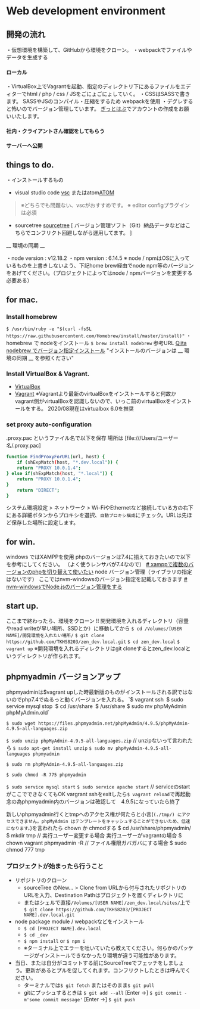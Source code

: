 # Web development environment
##  開発の流れ
・仮想環境を構築して、GitHubから環境をクローン。
・webpackでファイルやデータを生成する

#### ローカル
・VirtualBox上でVagrantを起動、指定のディレクトリ下にあるファイルをエディターでhtml / php / css / JSをごにょごにょしていく。
・CSSはSASSで書きます。
SASSやJSのコンパイル・圧縮をするため webpackを使用
・デグレすると怖いのでバージョン管理しています。
[ぎっとはぶ](https://github.com/)でアカウントの作成をお願いいたします。

#### 社内・クライアントさん確認をしてもらう
#### サーバーへ公開

## things to do.
・インストールするもの
- visual studio code [vsc](https://azure.microsoft.com/ja-jp/products/visual-studio-code/) またはatom[ATOM](https://atom.io/)  
>※どちらでも問題ない、vscがおすすめです。
※ editor configプラグインは必須

- sourcetree [sourcetree](https://www.sourcetreeapp.com/) 
[ バージョン管理ソフト（Git）納品データなどはこちらでコンフリクト回避しながら運用してます。 ] 
 
__ 環境の同期 __

・node  version : v12.18.2
・npm version : 6.14.5
※ node / npmはOSに入っているものを上書きしないよう、下記home brew経由でnode npm等のバージョンをあげてください。（プロジェクトによってはnode / npmバージョンを変更する必要ある） 
## for mac.
### Install homebrew
`$ /usr/bin/ruby -e "$(curl -fsSL https://raw.githubusercontent.com/Homebrew/install/master/install)"`
・homebrew で nodeをインストール
`$ brew install nodebrew`
参考URL [Qiita nodebrew でバージョン指定インストール](https://qiita.com/mame_daifuku/items/373daf5f49ee585ea498)
"インストールのバージョンは __ 環境の同期 __ を参照ください"
### Install VirtualBox & Vagrant.
-  [VirtualBox](https://www.virtualbox.org/wiki/Downloads)
-  [Vagrant](https://www.vagrantup.com/downloads.html)
※Vagrantより最新のvirtualBoxをインストールすると何故かvagrant側がvirtualBoxを認識しないので、いっこ前のvirtualBoxをインストールをする。
2020/08現在はvirtualbox 6.0を推奨

### set proxy auto-configuration
.proxy.pac というファイル名で以下を保存  場所は [file:///Users/ユーザー名/.proxy.pac]
```bash
function FindProxyForURL(url, host) {
	if (shExpMatch(host, "*.dev.local")) {
	return "PROXY 10.0.1.4";
} else if(shExpMatch(host, "*.local")) {
	return "PROXY 10.0.1.4";
}
	return "DIRECT";
}
```
システム環境設定 > ネットワーク > Wi-FiやEthernetなど接続している方の右下にある詳細ボタンからプロキシを選択、`自動プロキシ構成`にチェック。URLは先ほど保存した場所に設定します。
## for win.
windows ではXAMPPを使用
phpのバージョンは7.4に揃えておきたいので以下を参考にしてください。
（よく使うレンサバが7.4なので）
[# xamppで複数のバージョンのphpを切り替えて使いたい](https://qiita.com/shie2/items/65234ffb6753e277d621)
 node バージョン管理（ライブラリの指定はないです）
 ここではnvm-windowsのバージョン指定を記載しておきます
 [# nvm-windowsでNode.jsのバージョン管理をする](https://cartman0.hatenablog.com/entry/2019/03/29/nvm-windows%E3%81%A7Node.js%E3%81%AE%E3%83%90%E3%83%BC%E3%82%B8%E3%83%A7%E3%83%B3%E7%AE%A1%E7%90%86%E3%82%92%E3%81%99%E3%82%8B)
 
## start up.

ここまで終わったら、環境をクローン
!! 開発環境を入れるディレクトリ（容量やread writeが早い場所、SSDとか）に移動してから
`$ cd /Volumes/[USER NAME]/開発環境を入れたい場所/`
`$ git clone https://github.com/TKHS8203/zen_dev.local.git`
`$ cd zen_dev.local`
`$ vagrant up`
※開発環境を入れるディレクトリはgit cloneするとzen_dev.localというディレクトリが作られます。

## phpmyadmin バージョンアップ
phpmyadminは$vagrant upした時最新版のものがインストールされる訳ではないのでphp7.4でぬるっと動くバージョンを入れる。
`$ vagrant ssh`
`$ sudo service mysql stop`
`$ cd /usr/share`
`$ /usr/share $ sudo mv phpMyAdmin phpMyAdmin.old`

`$ sudo wget https://files.phpmyadmin.net/phpMyAdmin/4.9.5/phpMyAdmin-4.9.5-all-languages.zip`

`$ sudo unzip phpMyAdmin-4.9.5-all-languages.zip`
// unzipないって言われたら
`$ sudo apt-get install unzip`
`$ sudo mv phpMyAdmin-4.9.5-all-languages phpmyadmin`

`$ sudo rm phpMyAdmin-4.9.5-all-languages.zip`

`$ sudo chmod -R 775 phpmyadmin`

`$ sudo service mysql start`
`$ sudo service apache start`
// serviceのstartがここでできなくてもOK
vargrant sshをexitしたら`$ vagrant reload`で再起動
念の為phpmyadmin内のバージョンは確認して　4.9.5になっていたら終了

新しいphpmyadmin行くとtmpへのアクセス権が何たらと小言(`(./tmp/) にアクセスできません。phpMyAdmin はテンプレートをキャッシュすることができないため、低速になります。`)を言われたら
chown か chmodする
$ cd /usr/share/phpmyadmin/
$ mkdir tmp
// 実行ユーザー変更する場合 実行ユーザーがvagrantの場合
$ chown vagrant phpmyadmin -R
// ファイル権限ガバガバにする場合
$ sudo chmod 777 tmp

### プロジェクトが始まったら行うこと
- リポジトリのクローン
	-  sourceTree のNew... > Clone from URLから付与されたリポジトリのURLを入力、Destination Pathはプロジェクトを置くディレクトリに
	- またはシェルで直接`/Volumes/[USER NAME]/zen_dev.local/sites/`上で
	`$ git clone https://github.com/TKHS8203/[PROJECT NAME].dev.local.git`
- node package module / webpackなどをインストール
  - `$ cd [PROJECT NAME].dev.local`
  - `$ cd _dev`
  - `$ npm install` or `$ npm i`
  - ※ターミナル上でエラーを吐いていたら教えてください。何らかのパッケージがインストールできなかったり環境が違う可能性があります。
- 当日、または自分がコミットする前にSourceTreeでフェッチをしましょう。更新があるとプルを促してくれます。コンフリクトしたときは呼んでください。
  - ターミナルでは`$ git fetch` またはそのまま`$ git pull`
  - gitにプッシュするときは `$ git add --all` [Enter ->] `$ git commit -m'some commit message'` [Enter ->] `$ git push`
